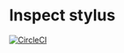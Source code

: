 # Inspect stylus

[![CircleCI](https://circleci.com/gh/all-user/inspect-stylus.svg?style=svg)](https://circleci.com/gh/all-user/inspect-stylus)
